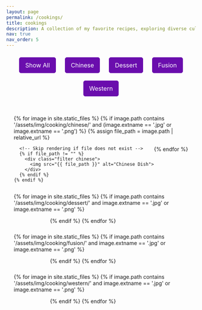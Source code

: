 ```yaml
---
layout: page
permalink: /cookings/
title: cookings
description: A collection of my favorite recipes, exploring diverse culinary traditions from around the world, including Chinese, Western, fusion, and desserts.
nav: true
nav_order: 5
---
```


<style>
  /* Category Selection Styling */
  #category-selection {
    text-align: center;
    margin-bottom: 20px;
  }

  .filter-btn {
    padding: 10px 15px;
    margin: 10px;
    font-size: 1rem;
    font-family: var(--font-sans-serif);
    background-color: #6a0dad;
    color: white;
    border: 1px solid #6a0dad;
    border-radius: 5px;
    cursor: pointer;
    transition: background-color 0.3s;
  }

  .filter-btn:hover {
    background-color: #5e0bb0;
    color: white;
  }

  /* Image Gallery Styling */
  .gallery {
    display: flex;
    flex-wrap: wrap;
    justify-content: space-evenly;
    padding: 20px;
  }

  .filter {
    display: none; /* Hide all initially */
    margin: 20px;
    text-align: center;
  }

  .filter img {
    width: 280px;
    height: auto;
    border-radius: 10px;
    box-shadow: 0 4px 8px rgba(0, 0, 0, 0.1);
    transition: transform 0.2s ease-in-out, box-shadow 0.2s ease-in-out;
  }

  .filter img:hover {
    transform: scale(1.05);
    box-shadow: 0 8px 16px rgba(0, 0, 0, 0.2);
  }
</style>

<!-- Selection Bar -->
<div id="category-selection">
  <button class="filter-btn" onclick="filterSelection('all')" aria-label="Filter by All">Show All</button>
  <button class="filter-btn" onclick="filterSelection('chinese')" aria-label="Filter by Chinese">Chinese</button>
  <button class="filter-btn" onclick="filterSelection('dessert')" aria-label="Filter by Dessert">Dessert</button>
  <button class="filter-btn" onclick="filterSelection('fusion')" aria-label="Filter by Fusion">Fusion</button>
  <button class="filter-btn" onclick="filterSelection('western')" aria-label="Filter by Western">Western</button>
</div>

<!-- Image Gallery -->
<div class="gallery">
  {% for image in site.static_files %}
    {% if image.path contains '/assets/img/cooking/chinese/' and (image.extname == '.jpg' or image.extname == '.png') %}
      {% assign file_path = image.path | relative_url %}
      
      <!-- Skip rendering if file does not exist -->
      {% if file_path != "" %}
        <div class="filter chinese">
          <img src="{{ file_path }}" alt="Chinese Dish">
        </div>
      {% endif %}
    {% endif %}
  {% endfor %}

  {% for image in site.static_files %}
    {% if image.path contains '/assets/img/cooking/dessert/' and image.extname == '.jpg' or image.extname == '.png' %}
      <div class="filter dessert">
        <img src="{{ site.baseurl }}{{ image.path }}" alt="Dessert">
      </div>
    {% endif %}
  {% endfor %}

  {% for image in site.static_files %}
    {% if image.path contains '/assets/img/cooking/fusion/' and image.extname == '.jpg' or image.extname == '.png' %}
      <div class="filter fusion">
        <img src="{{ site.baseurl }}{{ image.path }}" alt="Fusion Dish">
      </div>
    {% endif %}
  {% endfor %}

  {% for image in site.static_files %}
    {% if image.path contains '/assets/img/cooking/western/' and image.extname == '.jpg' or image.extname == '.png' %}
      <div class="filter western">
        <img src="{{ site.baseurl }}{{ image.path }}" alt="Western Dish">
      </div>
    {% endif %}
  {% endfor %}
</div>

<script>
  function filterSelection(category) {
    var items = document.getElementsByClassName("filter");

    for (var i = 0; i < items.length; i++) {
      items[i].style.display = "none"; // Hide all items
      if (category === "all" || items[i].classList.contains(category)) {
        items[i].style.display = "block"; // Show matched category
      }
    }
  }

  // Show all images by default on page load
  document.addEventListener("DOMContentLoaded", function () {
    filterSelection("all");
  });
</script>
